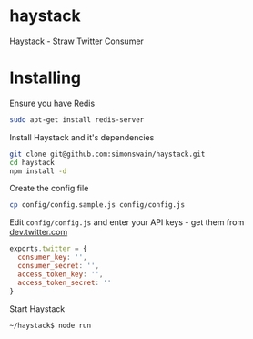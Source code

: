 haystack
========

Haystack - Straw Twitter Consumer

# Installing

Ensure you have Redis

```bash
sudo apt-get install redis-server
```

Install Haystack and it's dependencies

```bash
git clone git@github.com:simonswain/haystack.git
cd haystack
npm install -d
```

Create the config file

```bash
cp config/config.sample.js config/config.js
```

Edit `config/config.js` and enter your API keys - get them from [dev.twitter.com](http://dev.twitter.com/) 

```javascript
exports.twitter = {
  consumer_key: '',
  consumer_secret: '',
  access_token_key: '',
  access_token_secret: ''
}
```

Start Haystack

```bash 
~/haystack$ node run
```

